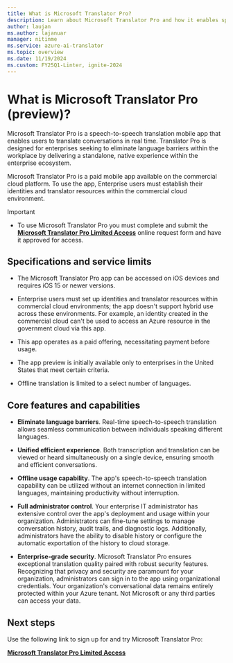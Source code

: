```yaml
---
title: What is Microsoft Translator Pro?
description: Learn about Microsoft Translator Pro and how it enables speech-to-speech translated conversations within your enterprise ecosystem.
author: laujan
ms.author: lajanuar
manager: nitinme
ms.service: azure-ai-translator
ms.topic: overview
ms.date: 11/19/2024
ms.custom: FY25Q1-Linter, ignite-2024
---
```


# What is Microsoft Translator Pro (preview)?

Microsoft Translator Pro is a speech-to-speech translation mobile app that enables users to translate conversations in real time. Translator Pro is designed for enterprises seeking to eliminate language barriers within the workplace by delivering a standalone, native experience within the enterprise ecosystem.

Microsoft Translator Pro is a paid mobile app available on the commercial cloud platform. To use the app, Enterprise users must establish their identities and translator resources within the commercial cloud environment.

  > [!IMPORTANT]
  >
  > * To use Microsoft Translator Pro you must complete and submit the [**Microsoft Translator Pro Limited Access**](https://aka.ms/TranslatorProGatingForm) online request form and have it approved for access.
  >

## Specifications and service limits

* The Microsoft Translator Pro app can be accessed on iOS devices and requires iOS 15 or newer versions.

* Enterprise users must set up identities and translator resources within commercial cloud environments; the app doesn't support hybrid use across these environments. For example, an identity created in the commercial cloud can't be used to access an Azure resource in the government cloud via this app.

* This app operates as a paid offering, necessitating payment before usage.

* The app preview is initially available only to enterprises in the United States that meet certain criteria.

* Offline translation is limited to a select number of languages.

## Core features and capabilities

* **Eliminate language barriers**. Real-time speech-to-speech translation allows seamless communication between individuals speaking different languages.

* **Unified efficient experience**. Both transcription and translation can be viewed or heard simultaneously on a single device, ensuring smooth and efficient conversations.

* **Offline usage capability**. The app's speech-to-speech translation capability can be utilized without an internet connection in limited languages, maintaining productivity without interruption.

* **Full administrator control**. Your enterprise IT administrator has extensive control over the app's deployment and usage within your organization. Administrators can fine-tune settings to manage conversation history, audit trails, and diagnostic logs. Additionally, administrators have the ability to disable history or configure the automatic exportation of the history to cloud storage.

* **Enterprise-grade security**. Microsoft Translator Pro ensures exceptional translation quality paired with robust security features. Recognizing that privacy and security are paramount for your organization, administrators can sign in to the app using organizational credentials. Your organization's conversational data remains entirely protected within your Azure tenant. Not Microsoft or any third parties can access your data.

## Next steps

Use the following link to sign up for and try Microsoft Translator Pro:

[**Microsoft Translator Pro Limited Access**](https://aka.ms/TranslatorProGatingForm)
